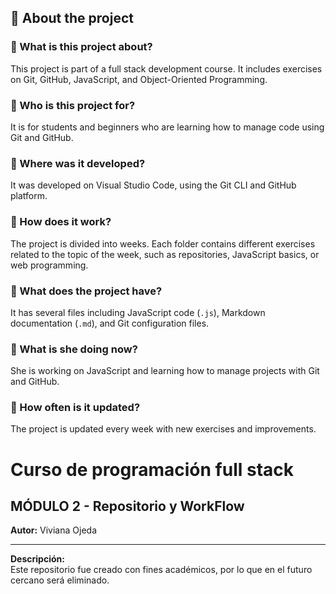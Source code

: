 ## 📁 About the project

### 🔹 What is this project about?
This project is part of a full stack development course. It includes exercises on Git, GitHub, JavaScript, and Object-Oriented Programming.

### 🔹 Who is this project for?
It is for students and beginners who are learning how to manage code using Git and GitHub.

### 🔹 Where was it developed?
It was developed on Visual Studio Code, using the Git CLI and GitHub platform.

### 🔹 How does it work?
The project is divided into weeks. Each folder contains different exercises related to the topic of the week, such as repositories, JavaScript basics, or web programming.

### 🔹 What does the project have?
It has several files including JavaScript code (`.js`), Markdown documentation (`.md`), and Git configuration files.

### 🔹 What is she doing now?
She is working on JavaScript and learning how to manage projects with Git and GitHub.

### 🔹 How often is it updated?
The project is updated every week with new exercises and improvements.


# Curso de programación full stack  
## MÓDULO 2 - Repositorio y WorkFlow  
**Autor:** Viviana Ojeda  

---

**Descripción:**  
Este repositorio fue creado con fines académicos, por lo que en el futuro cercano será eliminado.
